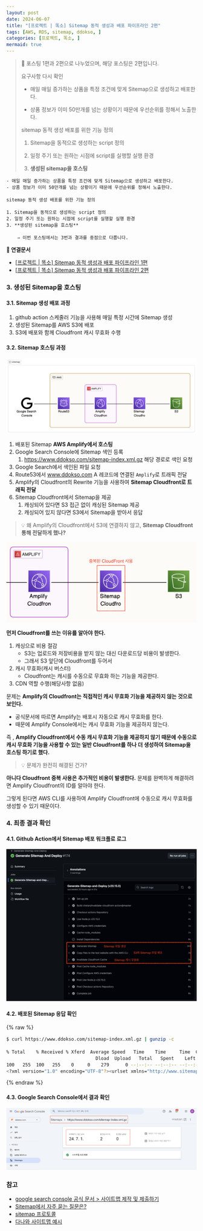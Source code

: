 ```yaml
---
layout: post
date: 2024-06-07
title: "[프로젝트 | 똑소] Sitemap 동적 생성과 배포 파이프라인 2편"
tags: [AWS, RDS, sitemap, ddokso, ]
categories: [프로젝트, 똑소, ]
mermaid: true
---
```



> 📌 포스팅 1편과 2편으로 나누었으며, 해당 포스팅은 2편입니다.  
>   
> 요구사항 다시 확인  
> - 매일 매일 증가하는 상품을 특정 조건에 맞게 Sitemap으로 생성하고 배포한다.  
>   
> - 상품 정보가 이미 50만개를 넘는 상황이기 때문에 우선순위를 정해서 노출한다.  
>   
>   
>   
> sitemap 동적 생성 배포를 위한 기능 정의  
>   
> 1. Sitemap을 동적으로 생성하는 script 정의  
>   
> 2. 일정 주기 또는 원하는 시점에 script를 실행할 실행 환경  
>   
> 3. **생성된 sitemap을 호스팅**

	- 매일 매일 증가하는 상품을 특정 조건에 맞게 Sitemap으로 생성하고 배포한다.
	- 상품 정보가 이미 50만개를 넘는 상황이기 때문에 우선순위를 정해서 노출한다.

	sitemap 동적 생성 배포를 위한 기능 정의

	1. Sitemap을 동적으로 생성하는 script 정의
	2. 일정 주기 또는 원하는 시점에 script를 실행할 실행 환경
	3. **생성된 sitemap을 호스팅**

		⇒ 이번 포스팅에서는 3번과 결과를 중점으로 다룹니다.


**🔎 연결문서**

- [[프로젝트 | 똑소] Sitemap 동적 생성과 배포 파이프라인 1편](https://dbwogus94.github.io/posts/%ED%94%84%EB%A1%9C%EC%A0%9D%ED%8A%B8-%EB%98%91%EC%86%8C-Sitemap-%EB%8F%99%EC%A0%81-%EC%83%9D%EC%84%B1%EA%B3%BC-%EB%B0%B0%ED%8F%AC-%ED%8C%8C%EC%9D%B4%ED%94%84%EB%9D%BC%EC%9D%B8-1%ED%8E%B8/)
- [[프로젝트 | 똑소] Sitemap 동적 생성과 배포 파이프라인 2편](https://dbwogus94.github.io/posts/%ED%94%84%EB%A1%9C%EC%A0%9D%ED%8A%B8-%EB%98%91%EC%86%8C-Sitemap-%EB%8F%99%EC%A0%81-%EC%83%9D%EC%84%B1%EA%B3%BC-%EB%B0%B0%ED%8F%AC-%ED%8C%8C%EC%9D%B4%ED%94%84%EB%9D%BC%EC%9D%B8-2%ED%8E%B8/)


### 3. 생성된 Sitemap을 호스팅



#### 3.1. Sitemap 생성 배포 과정

1. github action 스케줄러 기능을 사용해 매일 특정 시간에 Sitemap 생성
2. 생성된 Sitemap를 AWS S3에 배포
3. S3에 배포와 함께 Cloudfront 캐시 무효화 수행


#### 3.2. Sitemap 호스팅 과정


![0](/assets/img/2024-06-07-프로젝트--똑소-Sitemap-동적-생성과-배포-파이프라인-2편.md/0.png)

1. 배포된 Sitemap **AWS Amplify에서 호스팅**
2. Google Search Console에 Sitemap 색인 등록
	1. https://www.ddokso.com/sitemap-index.xml.gz 해당 경로로 색인 요청
3. Google Search에서 색인된 파일 요청
4. Route53에서 www.ddokso.com A 레코드에 연결된 `Amplify`로 트래픽 전달
5. Amplify의 Cloudfront의 Rewrite 기능을 사용하여 **Sitemap Cloudfront로 트래픽 전달**
6. Sitemap Cloudfront에서 Sitemap을 제공
	1. 캐싱되어 있다면 S3 접근 없이 캐싱된 Sitemap 제공
	2. 캐싱되어 있지 않다면 S3에서 Sitemap을 받아서 응답

> 💡 왜 Amplify의 Cloudfront에서 S3에 연결하지 않고, **Sitemap Cloudfront 통해 전달하게 했나?**


![1](/assets/img/2024-06-07-프로젝트--똑소-Sitemap-동적-생성과-배포-파이프라인-2편.md/1.png)


**먼저 Cloudfront를 쓰는 이유를 알아야 한다.**

1. 캐싱으로 비용 절감
	- S3는 업로드와 저장비용을 받지 않는 대신 다운로드당 비용이 발생한다.
	- 그래서 S3 앞단에 Cloudfront를 두어서
2. 캐시 무효화(캐시 버스터)
	- Cloudfront는 캐시를 수동으로 무효화 하는 기능을 제공한다.
3. CDN 역할 수행(해당사항 없음)

문제는 **Amplify의 Cloudfront는 직접적인 캐시 무효화 기능을 제공하지 않는 것으로 보인다.**

- 공식문서에 따르면 Amplify는 배포시 자동으로 캐시 무효화를 한다.
- 때문에 Amplify Console에서는 캐시 무효화 기능을 제공하지 않는다.

즉 , **Amplify Cloudfront에서 수동 캐시 무효화 기능을 제공하지 않기 때문에 수동으로 캐시 무효화 기능을 사용할 수 있는 일반 Cloudfront를 하나 더 생성하여 Sitemap을 호스팅 하기로 했다.**


> 💡 문제가 완전히 해결된 건가? 


**아니다 Cloudfront 중복 사용은 추가적인 비용이 발생한다.**
문제를 완벽하게 해결하려면 Amplify Cloudfront의 ID를 알아야 한다. 


그렇게 된다면 AWS CLI를 사용하여 Amplify Cloudfront에 수동으로 캐시 무효화를 생성할 수 있기 때문이다.



### 4. 최종 결과 확인



#### 4.1. Github Action에서 Sitemap 배포 워크플로 로그


![2](/assets/img/2024-06-07-프로젝트--똑소-Sitemap-동적-생성과-배포-파이프라인-2편.md/2.png)



#### 4.2. 배포된 Sitemap 응답 확인



{% raw %}
```bash
$ curl https://www.ddokso.com/sitemap-index.xml.gz | gunzip -c

% Total    % Received % Xferd  Average Speed   Time    Time     Time  Current
                                 Dload  Upload   Total   Spent    Left  Speed
100   255  100   255    0     0    279      0 --:--:-- --:--:-- --:--:--   279
<?xml version="1.0" encoding="UTF-8"?><urlset xmlns="http://www.sitemaps.org/schemas/sitemap/0.9" xmlns:news="http://www.google.com/schemas/sitemap-news/0.9" xmlns:xhtml="http://www.w3.org/1999/xhtml" xmlns:image="http://www.google.com/schemas/sitemap-image/1.1" xmlns:video="http://www.google.com/schemas/sitemap-video/1.1"><url><loc>https://www.ddokso.com/sitemap-appliance-digital-1.xml.gz</loc></url><url><loc>https://www.ddokso.com/sitemap-base-sitemap.xml.gz</loc><lastmod>2024-06-30T00:00:00.000Z</lastmod></url></urlset>%
```
{% endraw %}




#### 4.3. Google Search Console에서 결과 확인 


![3](/assets/img/2024-06-07-프로젝트--똑소-Sitemap-동적-생성과-배포-파이프라인-2편.md/3.png)



### 참고

- [google search console 공식 문서 > 사이트맵 제작 및 제출하기](https://developers.google.com/search/docs/crawling-indexing/sitemaps/build-sitemap?hl=ko)
- [Sitemap에서 자주 묻는 질문은?](https://m.blog.naver.com/suin2_91/221342308411)
- [sitemap 프로토콜](https://www.sitemaps.org/protocol.html#changefreqdef)
- [다나와 사이트맵 예시](https://prod.danawa.com/sitemap.xml)
